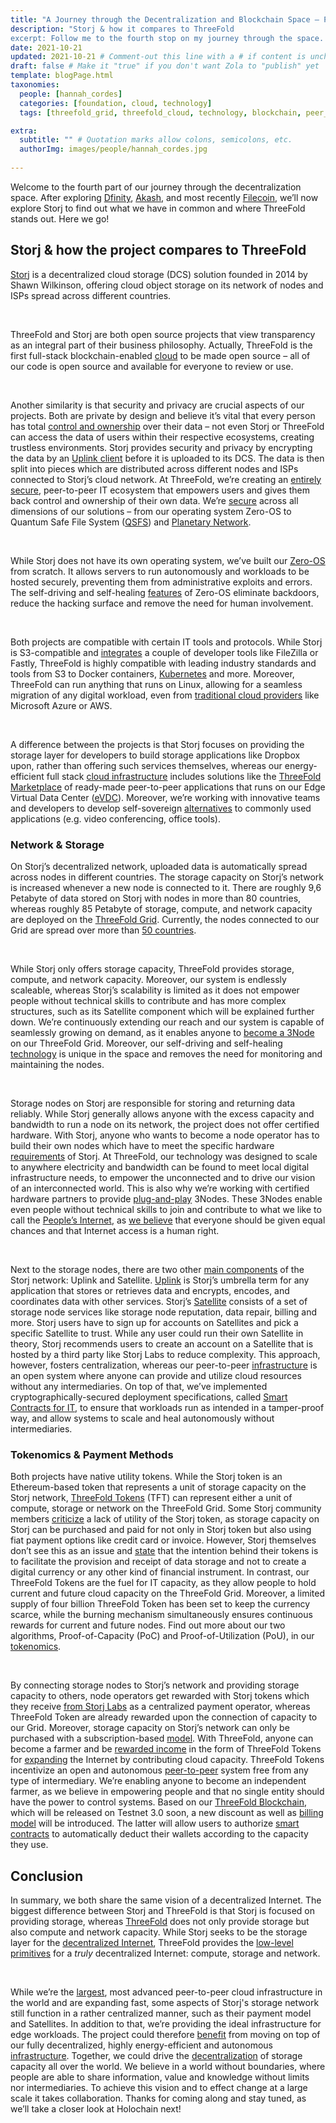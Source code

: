 ```yaml
---
title: "A Journey through the Decentralization and Blockchain Space – Part Four: Storj" # Quotation marks allow colons, semicolons, etc.
description: "Storj & how it compares to ThreeFold
excerpt: Follow me to the fourth stop on my journey through the space. This time, we’re looking into Storj!" # Quotation marks allow colons, semicolons, etc.
date: 2021-10-21
updated: 2021-10-21 # Comment-out this line with a # if content is unchanged
draft: false # Make it "true" if you don't want Zola to "publish" yet
template: blogPage.html
taxonomies:
  people: [hannah_cordes]
  categories: [foundation, cloud, technology]
  tags: [threefold_grid, threefold_cloud, technology, blockchain, peer_to_peer]

extra:
  subtitle: "" # Quotation marks allow colons, semicolons, etc.
  authorImg: images/people/hannah_cordes.jpg
  
---
```


Welcome to the fourth part of our journey through the decentralization space. After exploring [Dfinity](https://threefold.io/blog/post/project_comparison_1_dfinity/), [Akash](https://threefold.io/blog/post/project_comparison_2_akash/), and most recently [Filecoin](https://threefold.io/blog/post/project_comparison_3_filecoin/), we’ll now explore Storj to find out what we have in common and where ThreeFold stands out. Here we go!

## Storj & how the project compares to ThreeFold

[Storj](https://www.storj.io) is a decentralized cloud storage (DCS) solution founded in 2014 by Shawn Wilkinson, offering cloud object storage on its network of nodes and ISPs spread across different countries.

<br/>

ThreeFold and Storj are both open source projects that view transparency as an integral part of their business philosophy. Actually, ThreeFold is the first full-stack blockchain-enabled [cloud](https://cloud.threefold.io/) to be made open source – all of our code is open source and available for everyone to review or use.

<br/>

Another similarity is that security and privacy are crucial aspects of our projects. Both are private by design and believe it’s vital that every person has total [control and ownership](https://threefold.io/blog/post/threefold_data_sovereignty/) over their data – not even Storj or ThreeFold can access the data of users within their respective ecosystems, creating trustless environments. Storj provides security and privacy by encrypting the data by an [Uplink client](https://docs.storj.io/dcs/concepts/overview) before it is uploaded to its DCS. The data is then split into pieces which are distributed across different nodes and ISPs connected to Storj’s cloud network. At ThreeFold, we’re creating an [entirely secure](https://forum.threefold.io/t/critical-security-updates-for-apple-and-google-underline-need-for-secure-it-ecosystem/1271), peer-to-peer IT ecosystem that empowers users and gives them back control and ownership of their own data. We’re [secure](https://library.threefold.me/info/threefold#/tfgrid/threefold__usp_secure?id=network-security) across all dimensions of our solutions – from our operating system Zero-OS to Quantum Safe File System ([QSFS](https://threefold.io/tech/zdbfs)) and [Planetary Network](https://threefold.io/tech/planetary-network).

<br/>

While Storj does not have its own operating system, we’ve built our [Zero-OS](https://www.threefold.io/tech/zero-os) from scratch. It allows servers to run autonomously and workloads to be hosted securely, preventing them from administrative exploits and errors. The self-driving and self-healing [features](https://threefold.io/blog/post/zero_os_blog/) of Zero-OS eliminate backdoors, reduce the hacking surface and remove the need for human involvement.

<br/>

Both projects are compatible with certain IT tools and protocols. While Storj is S3-compatible and [integrates](https://www.storj.io/integrations) a couple of developer tools like FileZilla or Fastly, ThreeFold is highly compatible with leading industry standards and tools from S3 to Docker containers, [Kubernetes](https://forum.threefold.io/t/grid-utilization-plan-part-one/1157) and more. Moreover, ThreeFold can run anything that runs on Linux, allowing for a seamless migration of any digital workload, even from [traditional cloud providers](https://threefold.io/blog/post/threefold_cloud_vs_centralized_providers_like_aws_azure/) like Microsoft Azure or AWS.

<br/>

A difference between the projects is that Storj focuses on providing the storage layer for developers to build storage applications like Dropbox upon, rather than offering such services themselves, whereas our energy-efficient full stack [cloud infrastructure](https://cloud.threefold.io/) includes solutions like the [ThreeFold Marketplace](https://threefold.io/marketplace) of ready-made peer-to-peer applications that runs on our Edge Virtual Data Center ([eVDC](https://threefold.io/info/cloud#/cloud__evdc)). Moreover, we’re working with innovative teams and developers to develop self-sovereign [alternatives](https://threefold.io/blog/post/interview_with_jimber/) to commonly used applications (e.g. video conferencing, office tools).

### Network & Storage

On Storj’s decentralized network, uploaded data is automatically spread across nodes in different countries. The storage capacity on Storj’s network is increased whenever a new node is connected to it. There are roughly 9,6 Petabyte of data stored on Storj with nodes in more than 80 countries, whereas roughly 85 Petabyte of storage, compute, and network capacity are deployed on the [ThreeFold Grid](https://threefold.io/grid). Currently, the nodes connected to our Grid are spread over more than [50 countries](https://explorer.grid.tf).

<br/>

While Storj only offers storage capacity, ThreeFold provides storage, compute, and network capacity. Moreover, our system is endlessly scaleable, whereas Storj’s scalability is limited as it does not empower people without technical skills to contribute and has more complex structures, such as its Satellite component which will be explained further down. We’re continuously extending our reach and our system is capable of seamlessly growing on demand, as it enables anyone to [become a 3Node](https://threefold.io/farm) on our ThreeFold Grid. Moreover, our self-driving and self-healing [technology](https://threefold.io/tech) is unique in the space and removes the need for monitoring and maintaining the nodes.

<br/>

Storage nodes on Storj are responsible for storing and returning data reliably. While Storj generally allows anyone with the excess capacity and bandwidth to run a node on its network, the project does not offer certified hardware. With Storj, anyone who wants to become a node operator has to build their own nodes which have to meet the specific hardware [requirements](https://docs.storj.io/node/before-you-begin/prerequisites) of Storj. At ThreeFold, our technology was designed to scale to anywhere electricity and bandwidth can be found to meet local digital infrastructure needs, to empower the unconnected and to drive our vision of an interconnected world. This is also why we’re working with certified hardware partners to provide [plug-and-play](https://shop.threefold.tech/index.php?route=common/home) 3Nodes. These 3Nodes enable even people without technical skills to join and contribute to what we like to call the [People’s Internet](https://threefold.io/blog/post/join_the_peoples_internet/), as [we believe](https://threefold.io/mission) that everyone should be given equal chances and that Internet access is a human right.

<br/>

Next to the storage nodes, there are two other [main components](https://docs.storj.io/dcs/concepts/overview) of the Storj network: Uplink and Satellite. [Uplink](https://docs.storj.io/dcs/concepts/definitions) is Storj’s umbrella term for any application that stores or retrieves data and encrypts, encodes, and coordinates data with other services. Storj’s [Satellite](https://docs.storj.io/dcs/concepts/satellite) consists of a set of storage node services like storage node reputation, data repair, billing and more. Storj users have to sign up for accounts on Satellites and pick a specific Satellite to trust. While any user could run their own Satellite in theory, Storj recommends users to create an account on a Satellite that is hosted by a third party like Storj Labs to reduce complexity. This approach, however, fosters centralization, whereas our peer-to-peer [infrastructure](https://smartereum.com/189750/threefold-is-audaciously-building-a-new-decentralized-internet/) is an open system where anyone can provide and utilize cloud resources without any intermediaries. On top of that, we’ve implemented cryptographically-secured deployment specifications, called [Smart Contracts for IT](https://threefold.io/tech/smart-contract), to ensure that workloads run as intended in a tamper-proof way, and allow systems to scale and heal autonomously without intermediaries.

### Tokenomics & Payment Methods

Both projects have native utility tokens. While the Storj token is an Ethereum-based token that represents a unit of storage capacity on the Storj network, [ThreeFold Tokens](https://threefold.io/tft) (TFT) can represent either a unit of compute, storage or network on the ThreeFold Grid. Some Storj community members [criticize](https://forum.storj.io/t/the-elephant-in-the-room-where-is-the-storj-token-utility/12452) a lack of utility of the Storj token, as storage capacity on Storj can be purchased and paid for not only in Storj token but also using fiat payment options like credit card or invoice. However, Storj themselves don’t see this as an issue and [state](https://www.storj.io/blog/storj-token-balances-and-flows-report-q1-2021) that the intention behind their tokens is to facilitate the provision and receipt of data storage and not to create a digital currency or any other kind of financial instrument. In contrast, our ThreeFold Tokens are the fuel for IT capacity, as they allow people to hold current and future cloud capacity on the ThreeFold Grid. Moreover, a limited supply of four billion ThreeFold Token has been set to keep the currency scarce, while the burning mechanism simultaneously ensures continuous rewards for current and future nodes. Find out more about our two algorithms, Proof-of-Capacity (PoC) and Proof-of-Utilization (PoU), in our [tokenomics](https://library.threefold.me/info/threefold#/tokens/threefold__tokenomics).

<br/>

By connecting storage nodes to Storj’s network and providing storage capacity to others, node operators get rewarded with Storj tokens which they receive [from Storj Labs](https://www.storj.io/blog/storj-token-balances-and-flows-report-q2-2021) as a centralized payment operator, whereas ThreeFold Token are already rewarded upon the connection of capacity to our Grid. Moreover, storage capacity on Storj’s network can only be purchased with a subscription-based [model](https://www.storj.io/pricing). With ThreeFold, anyone can become a farmer and be [rewarded income](https://library.threefold.me/info/threefold#/tfgrid/farming/threefold__farming_reward) in the form of ThreeFold Tokens for [expanding](https://library.threefold.me/info/threefold#/tfgrid/farming/threefold__farming_intro) the Internet by contributing cloud capacity. ThreeFold Tokens incentivize an open and autonomous [peer-to-peer](https://threefold.io/tech/peer-to-peer) system free from any type of intermediary. We’re enabling anyone to become an independent farmer, as we believe in empowering people and that no single entity should have the power to control systems. Based on our [ThreeFold Blockchain](https://threefold.io/tech/tf-chain), which will be released on Testnet 3.0 soon, a new discount as well as [billing model](https://forum.threefold.io/t/introducing-tf-chain-an-updated-billing-model/1277) will be introduced. The latter will allow users to authorize [smart contracts](https://threefold.io/tech/smart-contract) to automatically deduct their wallets according to the capacity they use.

## Conclusion

In summary, we both share the same vision of a decentralized Internet. The biggest difference between Storj and ThreeFold is that Storj is focused on providing storage, whereas [ThreeFold](https://threefold.io/blog/post/an_intro_to_the_threefold_grid/) does not only provide storage but also compute and network capacity. While Storj seeks to be the storage layer for the [decentralized Internet](https://threefold.io/blog/post/quest_decentralize_internet/), ThreeFold provides the [low-level primitives](https://threefold.io/blog/post/an_intro_to_the_threefold_grid/) for a _truly_ decentralized Internet: compute, storage and network.

<br/>

While we’re the [largest](https://www.forbes.com/sites/johnkoetsier/2020/06/20/largest-distributed-peer-to-peer-grid-on-the-planet-laying-foundation-for-a-decentralized-internet/), most advanced peer-to-peer cloud infrastructure in the world and are expanding fast, some aspects of Storj's storage network still function in a rather centralized manner, such as their payment model and Satellites. In addition to that, we’re providing the ideal infrastructure for edge workloads. The project could therefore [benefit](https://forum.threefold.io/t/threefold-is-the-substrate-for-decloud/1295) from moving on top of our fully decentralized, highly energy-efficient and autonomous [infrastructure](https://africa.businessinsider.com/local/markets/ambitious-startup-to-disrupt-the-internet-and-cloud/b38rwj4). Together, we could drive the [decentralization](https://www.econotimes.com/ThreeFold-DFINITY-and-the-race-to-Decentralize-the-Internet-1618367) of storage capacity all over the world. We believe in a world without boundaries, where people are able to share information, value and knowledge without limits nor intermediaries. To achieve this vision and to effect change at a large scale it takes collaboration. Thanks for coming along and stay tuned, as we’ll take a closer look at Holochain next!
